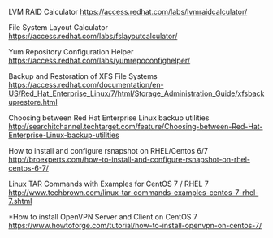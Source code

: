 LVM RAID Calculator
https://access.redhat.com/labs/lvmraidcalculator/

File System Layout Calculator
https://access.redhat.com/labs/fslayoutcalculator/

Yum Repository Configuration Helper
https://access.redhat.com/labs/yumrepoconfighelper/

Backup and Restoration of XFS File Systems
https://access.redhat.com/documentation/en-US/Red_Hat_Enterprise_Linux/7/html/Storage_Administration_Guide/xfsbackuprestore.html

Choosing between Red Hat Enterprise Linux backup utilities
http://searchitchannel.techtarget.com/feature/Choosing-between-Red-Hat-Enterprise-Linux-backup-utilities

How to install and configure rsnapshot on RHEL/Centos 6/7
http://broexperts.com/how-to-install-and-configure-rsnapshot-on-rhel-centos-6-7/

Linux TAR Commands with Examples for CentOS 7 / RHEL 7
http://www.techbrown.com/linux-tar-commands-examples-centos-7-rhel-7.shtml

*How to install OpenVPN Server and Client on CentOS 7
https://www.howtoforge.com/tutorial/how-to-install-openvpn-on-centos-7/

